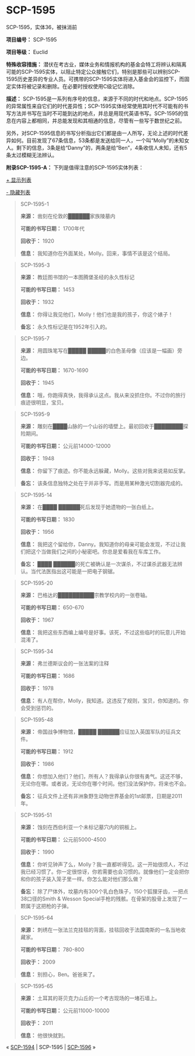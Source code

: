 # SCP-1595
                        




SCP-1595，实体36，被抹消前



**项目编号：** SCP-1595

**项目等级：** Euclid

**特殊收容措施：** 潜伏在考古业，媒体业务和情报机构的基金会特工将辨认和隔离可能的SCP-1595实体，以阻止特定公众接触它们，特别是那些可以辨别SCP-1595历史差异的专业人员。可携带的SCP-1595实体将进入基金会的监控下，而固定实体将被记录和删除。在必要时授权使用C级记忆消除。

**描述：** SCP-1595是一系列有序号的信息，来源于不同的时代和地点。SCP-1595的异常属性来自它们的时代差异性；SCP-1595实体经常使用其时代不可能有的书写方法并书写在当时不可能到达的地点，并总是用现代英语书写。SCP-1595的信息在内容上都相同，并总能发现和其相通的信息，尽管有一些写于数世纪之前。

另外，对SCP-1595信息的书写分析指出它们都是由一人所写，无论上述的时代差异如何。目前发现了67条信息，53条都是发送给同一人，一个叫“Molly”的未知女人。剩下的信息，3条是给“Danny”的，两条是给“Ben”，4条收信人未知，还有5条太过模糊无法辨认。

**附录SCP-1595-A：** 下列是值得注意的SCP-1595实体列表：


<a shape='rect' class='collapsible-block-link' href='javascript:;'>+&#160;&#26174;&#31034;&#21015;&#34920;</a>

<a shape='rect' class='collapsible-block-link' href='javascript:;'>-&#160;&#38544;&#34255;&#21015;&#34920;</a>


> SCP-1595-1
> 
> **来源：** 凿刻在伦敦的██████家族陵墓内
> 
> **可能的书写日期：** 1700年代
> 
> **回收于：** 1920
> 
> **信息：** 我知道你在外面某处，Molly。回来，事情不该是这个结局。
> 


> SCP-1595-3
> 
> **来源：** 教廷图书馆的一本图腾堡圣经的永久性标记
> 
> **可能的书写日期：** 1453
> 
> **回收于：** 1932
> 
> **信息：** 你得让我见他们，Molly！他们也是我的孩子，你这个婊子！
> 
> **备忘：** 永久性标记是在1952年引入的。
> 


> SCP-1595-7
> 
> **来源：** 用圆珠笔写在█████ █████的白色圣母像（应该是一幅画）旁边。
> 
> **可能的书写日期：** 1670-1690
> 
> **回收于：** 1945
> 
> **信息：** 哦，你跑得真快，我得承认这点。我从来没抓住你。不过你的旅行痕迹很明显，宝贝。
> 


> SCP-1595-9
> 
> **来源：** 雕刻在████山脉的一个山谷的墙壁上。最初回收于████████探险期间。
> 
> **可能的书写日期：** 公元前14000-12000
> 
> **回收于：** 1948
> 
> **信息：** 你留下了痕迹。你不能永远躲藏，Molly。这些对我来说易如反掌。
> 
> **备忘：** 该条信息独特之处在于并非手写。而是用某种激光切割器完成的。
> 


> SCP-1595-14
> 
> **来源：** 在████ ██████死后发现于她遗物的一张白纸上。
> 
> **可能的书写日期：** 1830
> 
> **回收于：** 1956
> 
> **信息：** 我把这个留给你，Danny。我知道你的母亲可能会发现，不过让我们把这个当做我们之间的小秘密吧。你总是爱看我在车库工作。
> 
> **备忘：** ████ ██████的死亡被确认是一次谋杀，不过谋杀武器无法辨认。当代法医指出这可能是一把电子钢锯。
> 


> SCP-1595-20
> 
> **来源：** 巴格达的██████████宗教学校内的一张卷轴。
> 
> **可能的书写日期：** 650-670
> 
> **回收于：** 1967
> 
> **信息：** 我把这些东西编上编号是好事。该死，不过这些临时的玩意儿开始混淆了。
> 


> SCP-1595-34
> 
> **来源：** 弗兰德斯议会的一张法案的注释
> 
> **可能的书写日期：** 1686
> 
> **回收于：** 1978
> 
> **信息：** 有人在帮你，Molly，我知道。这违反了规则，宝贝，你知道的。你会受到惩罚的。
> 


> SCP-1595-48
> 
> **来源：** 帝国战争博物馆，█████ ██████应征加入英国军队的征兵文件。
> 
> **可能的书写日期：** 1912
> 
> **回收于：** 1986
> 
> **信息：** 你想加入他们？他们，所有人？我得承认你很有勇气。这还不够，无论你在哪。或者说，无论你在哪个时间。他们没法保护你，将来也不会。
> 
> **备忘：** 征兵文件上还有非洲象野生动物世界基金的1st邮票，日期是2011年。
> 


> SCP-1595-51
> 
> **来源：** 蚀刻在西伯利亚一个未标记墓穴内的铜板上。
> 
> **可能的书写日期：** 公元前5000-4500
> 
> **回收于：** 1990
> 
> **信息：** 你听见钟声了么，Molly？我一直都听得见。这一开始很烦人，不过我已经习惯了。你一定很惊讶，你若需要也会习惯的。就像他们一定会把你和你的孩子装入笼子里一样。你怎么能对他们那么做？
> 
> **备忘：** 除了尸体外，坟墓内有300个乳白色珠子，150个狐狸牙齿，一把点38口径的Smith & Wesson Special手枪的残骸。在骨架的股骨上发现了一颗属于这把枪的子弹。
> 


> SCP-1595-64
> 
> **来源：** 刺绣在一张法兰克挂毯的背面，挂毯回收于法国南斯的一名当地收藏家。
> 
> **可能的书写日期：** 780-800
> 
> **回收于：** 2009
> 
> **信息：** 别担心，Ben。爸爸来了。
> 


> SCP-1595-65
> 
> **来源：** 土耳其的哥贝克力山丘的一个考古现场的一堵石墙上。
> 
> **可能的书写日期：** 公元前11000-10000
> 
> **回收于：** 2011
> 
> **信息：** 他很快就到。
> 






« [SCP-1594](/scp-1594) | SCP-1595 | [SCP-1596](/scp-1596) »





                    